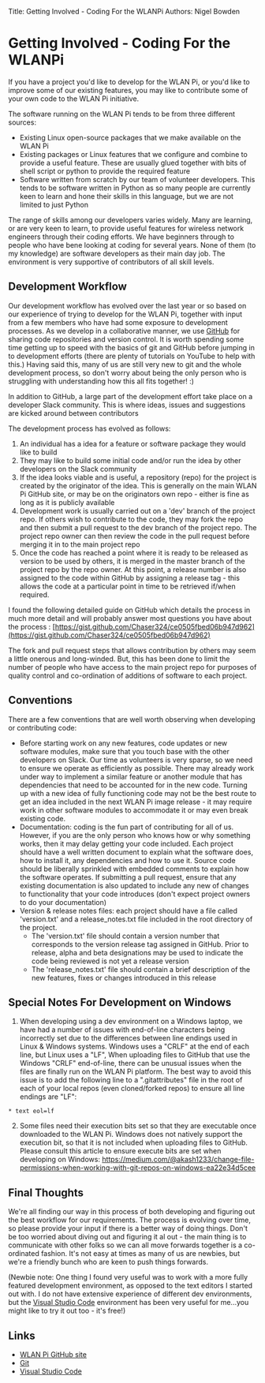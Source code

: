 Title: Getting Involved - Coding For the WLANPi
Authors: Nigel Bowden

# Getting Involved - Coding For the WLANPi

If you have a project you'd like to develop for the WLAN Pi, or you'd like to improve some of our existing features, you may like to contribute some of your own code to the WLAN Pi initiative.

The software running on the WLAN Pi tends to be from three different sources:

* Existing Linux open-source packages that we make available on the WLAN Pi
* Existing packages or Linux features that we configure and combine to provide a useful feature. These are usually glued together with bits of shell script or python to provide the required feature
* Software written from scratch by our team of volunteer developers. This tends to be software written in Python as so many people are currently keen to learn and hone their skills in this language, but we are not limited to just Python   

The range of skills among our developers varies widely. Many are learning, or are very keen to learn, to provide useful features for wireless network engineers through their coding efforts. We have beginners through to people who have bene looking at coding for several years. None of them (to my knowledge) are software developers as their main day job. The environment is very supportive of contributors of all skill levels.

## Development Workflow

Our development workflow has evolved over the last year or so based on our experience of trying to develop for the WLAN Pi, together with input from a few members who have had some exposure to development processes. As we develop in a collaborative manner, we use [GitHub][github] for sharing code repositories and version control. It is worth spending some time getting up to speed with the basics of git and GitHub before jumping in to development efforts (there are plenty of tutorials on YouTube to help with this.) Having said this, many of us are still very new to git and the whole development process, so don't worry about being the only person who is struggling with understanding how this all fits together! :)

In addition to GitHub, a large part of the development effort take place on a developer Slack community. This is where ideas, issues and suggestions are kicked around between contributors

The development process has evolved as follows:

1. An individual has a idea for a feature or software package they would like to build
2. They may like to build some initial code and/or run the idea by other developers on the Slack community
3. If the idea looks viable and is useful, a repository (repo) for the project is created by the originator of the idea. This is generally on the main WLAN Pi GitHub site, or may be on the originators own repo - either is fine as long as it is publicly available
4. Development work is usually carried out on a 'dev' branch of the project repo. If others wish to contribute to the code, they may fork the repo and then submit a pull request to the dev branch of the project repo. The project repo owner can then review the code in the pull request before merging it in to the main project repo 
5. Once the code has reached a point where it is ready to be released as version to be used by others, it is merged in the master branch of the project repo by the repo owner. At this point, a release number is also assigned to the code within GitHub by assigning a release tag - this allows the code at a particular point in time to be retrieved if/when required.

I found the following detailed guide on GitHub which details the process in much more detail and will probably answer most questions you have about the process : [https://gist.github.com/Chaser324/ce0505fbed06b947d962](https://gist.github.com/Chaser324/ce0505fbed06b947d962)

The fork and pull request steps that allows contribution by others may seem a little onerous and long-winded. But, this has been done to limit the number of people who have access to the main project repo for purposes of quality control and co-ordination of additions of software to each project.

## Conventions

There are a few conventions that are well worth observing when developing or contributing code:

* Before starting work on any new features, code updates or new software modules, make sure that you touch base with the other developers on Slack. Our time as volunteers is very sparse, so we need to ensure we operate as efficiently as possible. There may already work under way to implement a similar feature or another module that has dependencies that need to be accounted for in the new code. Turning up with a new idea of fully functioning code may not be the best route to get an idea included in the next WLAN Pi image release - it may require work in other software modules to accommodate it or may even break existing code.
* Documentation: coding is the fun part of contributing for all of us. However, if you are the only person who knows how or why something works, then it may delay getting your code included. Each project should have a well written document to explain what the software does, how to install it, any dependencies and how to use it.  Source code should be liberally sprinkled with embedded comments to explain how the software operates. If submitting a pull request, ensure that any existing documentation is also updated to include any new of changes to functionality that your code introduces (don't expect project owners to do your documentation)
* Version & release notes files: each project should have a file called 'version.txt' and a release_notes.txt file included in the root directory of the project. 
    * The 'version.txt' file should contain a version number that corresponds to the version release tag assigned in GitHub. Prior to release, alpha and beta designations may be used to indicate the code being reviewed is not yet a release version
    * The 'release_notes.txt' file should contain a brief description of the new features, fixes or changes introduced in this release  

## Special Notes For Development on Windows

1. When developing using a dev environment on a Windows laptop, we have had a number of issues with end-of-line characters being incorrectly set due to the differences between line endings used in Linux & Windows systems. Windows uses a "CRLF" at the end of each line, but Linux uses a "LF", When uploading files to GitHub that use the Windows "CRLF" end-of-line, there can be unusual issues when the files are finally run on the WLAN Pi platform. The best way to avoid this issue is to add the following line to a ".gitattributes" file in the root of each of your local repos (even cloned/forked repos) to ensure all line endings are "LF":
```
* text eol=lf
```

2. Some files need their execution bits set so that they are executable once downloaded to the WLAN Pi. Windows does not natively support the execution bit, so that it is not included when uploading files to GitHub. Please consult this article to ensure execute bits are set when developing on Windows: https://medium.com/@akash1233/change-file-permissions-when-working-with-git-repos-on-windows-ea22e34d5cee

## Final Thoughts

We're all finding our way in this process of both developing and figuring out the best workflow for our requirements. The process is evolving over time, so please provide your input if there is a better way of doing things.  Don't be too worried about diving out and figuring it al out - the main thing is to communicate with other folks so we can all move forwards together is a co-ordinated fashion. It's not easy at times as many of us are newbies, but we're a friendly bunch who are keen to push things forwards.

(Newbie note: One thing I found very useful was to work with a more fully featured development environment, as opposed to the text editors I started out with. I do not have extensive experience of different dev environments, but the [Visual Studio Code][vsc] environment has been very useful for me...you might like to try it out too - it's free!)

## Links

* [WLAN Pi GitHub site][github]
* [Git][git]
* [Visual Studio Code][vsc]

<!-- link list -->
[github]: https://github.com/WLAN-Pi
[vsc]: https://code.visualstudio.com/download
[git]: https://git-scm.com/


